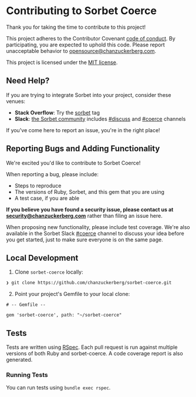 # Contributing to Sorbet Coerce

Thank you for taking the time to contribute to this project!

This project adheres to the Contributor Covenant
[code of conduct](https://github.com/chanzuckerberg/.github/tree/master/CODE_OF_CONDUCT.md).
By participating, you are expected to uphold this code. Please report unacceptable behavior
to opensource@chanzuckerberg.com.

This project is licensed under the [MIT license](LICENSE.md).

## Need Help?

If you are trying to integrate Sorbet into your project, consider these venues:

 * **Stack Overflow**: Try the [sorbet](https://stackoverflow.com/questions/tagged/sorbet) tag
 * **Slack**: [the Sorbet community](https://sorbet.org/en/community) includes
   [#discuss](https://sorbet-ruby.slack.com/app_redirect?channel=discuss) and
   [#coerce](https://sorbet-ruby.slack.com/app_redirect?channel=coerce) channels

If you've come here to report an issue, you're in the right place!

## Reporting Bugs and Adding Functionality

We're excited you'd like to contribute to Sorbet Coerce!

When reporting a bug, please include:
 * Steps to reproduce
 * The versions of Ruby, Sorbet, and this gem that you are using
 * A test case, if you are able

**If you believe you have found a security issue, please contact us at security@chanzuckerberg.com**
rather than filing an issue here.

When proposing new functionality, please include test coverage. We're also available in
the Sorbet Slack [#coerce](https://sorbet-ruby.slack.com/app_redirect?channel=coerce) channel
to discuss your idea before you get started, just to make sure everyone is on the same page.

## Local Development

1. Clone `sorbet-coerce` locally:

```sh
❯ git clone https://github.com/chanzuckerberg/sorbet-coerce.git
```

2. Point your project's Gemfile to your local clone:

```
# -- Gemfile --

gem 'sorbet-coerce', path: "~/sorbet-coerce"
```

## Tests

Tests are written using [RSpec](https://rspec.info/). Each pull request is run against
multiple versions of both Ruby and sorbet-coerce. A code coverage report is also generated.

### Running Tests

You can run tests using `bundle exec rspec`.
